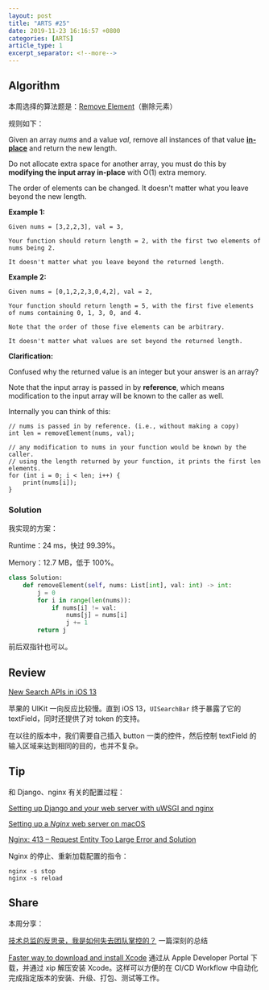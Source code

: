 ```yaml
---
layout: post
title: "ARTS #25"
date: 2019-11-23 16:16:57 +0800
categories: [ARTS]
article_type: 1
excerpt_separator: <!--more-->
---
```



## Algorithm

本周选择的算法题是：[Remove Element](<https://leetcode.com/problems/remove-element/>)（删除元素）

<!--more-->

规则如下：

Given an array *nums* and a value *val*, remove all instances of that value [**in-place**](https://en.wikipedia.org/wiki/In-place_algorithm) and return the new length.

Do not allocate extra space for another array, you must do this by **modifying the input array in-place** with O(1) extra memory.

The order of elements can be changed. It doesn't matter what you leave beyond the new length.

**Example 1:**

```
Given nums = [3,2,2,3], val = 3,

Your function should return length = 2, with the first two elements of nums being 2.

It doesn't matter what you leave beyond the returned length.
```

**Example 2:**

```
Given nums = [0,1,2,2,3,0,4,2], val = 2,

Your function should return length = 5, with the first five elements of nums containing 0, 1, 3, 0, and 4.

Note that the order of those five elements can be arbitrary.

It doesn't matter what values are set beyond the returned length.
```

**Clarification:**

Confused why the returned value is an integer but your answer is an array?

Note that the input array is passed in by **reference**, which means modification to the input array will be known to the caller as well.

Internally you can think of this:

```
// nums is passed in by reference. (i.e., without making a copy)
int len = removeElement(nums, val);

// any modification to nums in your function would be known by the caller.
// using the length returned by your function, it prints the first len elements.
for (int i = 0; i < len; i++) {
    print(nums[i]);
}
```

### Solution

我实现的方案：

Runtime：24 ms，快过 99.39%。

Memory：12.7 MB，低于 100%。

```python
class Solution:
    def removeElement(self, nums: List[int], val: int) -> int:
        j = 0
        for i in range(len(nums)):
            if nums[i] != val:
                nums[j] = nums[i]
                j += 1
        return j
```

前后双指针也可以。




## Review

[New Search APIs in iOS 13](https://www.andyibanez.com/posts/ios13-new-search-apis/?utm_campaign=iOS%2BDev%2BWeekly&utm_medium=web&utm_source=iOS%2BDev%2BWeekly%2BIssue%2B431)

苹果的 UIKit 一向反应比较慢。直到 iOS 13，`UISearchBar` 终于暴露了它的 textField，同时还提供了对 token 的支持。

在以往的版本中，我们需要自己插入 button 一类的控件，然后控制 textField 的输入区域来达到相同的目的，也并不复杂。



## Tip

和 Django、nginx 有关的配置过程：

[Setting up Django and your web server with uWSGI and nginx](https://uwsgi-docs.readthedocs.io/en/latest/tutorials/Django_and_nginx.html)

[Setting up a *Nginx* web server on macOS](https://www.sylvaindurand.org/setting-up-a-nginx-web-server-on-macos/)

[Nginx: 413 – Request Entity Too Large Error and Solution](https://www.cyberciti.biz/faq/linux-unix-bsd-nginx-413-request-entity-too-large/)

Nginx 的停止、重新加载配置的指令：

```
nginx -s stop
nginx -s reload
```

## Share

本周分享：

[技术总监的反思录，我是如何失去团队掌控的？](https://mp.weixin.qq.com/s/7c073gMTXRvLIQx9dDvViA)
一篇深刻的总结

[Faster way to download and install Xcode](https://blog.kulman.sk/faster-way-to-download-and-install-xcode/?utm_campaign=iOS%2BDev%2BWeekly&utm_medium=web&utm_source=iOS%2BDev%2BWeekly%2BIssue%2B431)
通过从 Apple Developer Portal 下载，并通过 xip 解压安装 Xcode。这样可以方便的在 CI/CD Workflow 中自动化完成指定版本的安装、升级、打包、测试等工作。